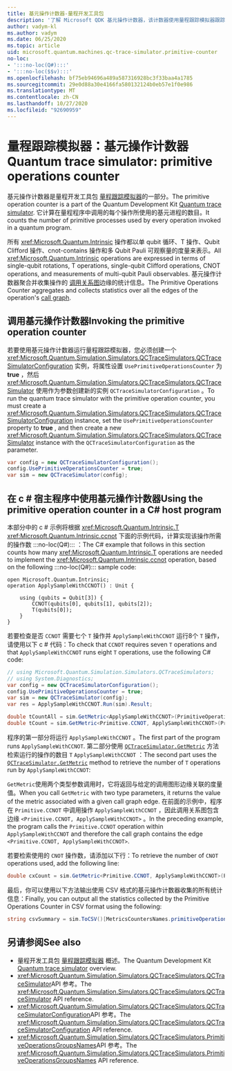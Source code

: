```yaml
---
title: 基元操作计数器-量程开发工具包
description: '了解 Microsoft QDK 基元操作计数器，该计数器使用量程跟踪模拟器跟踪程序中操作所使用的基元进程 :::no-loc(Q#)::: 。'
author: vadym-kl
ms.author: vadym
ms.date: 06/25/2020
ms.topic: article
uid: microsoft.quantum.machines.qc-trace-simulator.primitive-counter
no-loc:
- ':::no-loc(Q#):::'
- ':::no-loc($$v):::'
ms.openlocfilehash: bf75eb94696a489a587316928bc3f33baa4a1785
ms.sourcegitcommit: 29e0d88a30e4166fa580132124b0eb57e1f0e986
ms.translationtype: MT
ms.contentlocale: zh-CN
ms.lasthandoff: 10/27/2020
ms.locfileid: "92690959"
---
```

# <a name="quantum-trace-simulator-primitive-operations-counter"></a><span data-ttu-id="9deb4-103">量程跟踪模拟器：基元操作计数器</span><span class="sxs-lookup"><span data-stu-id="9deb4-103">Quantum trace simulator: primitive operations counter</span></span>

<span data-ttu-id="9deb4-104">基元操作计数器是量程开发工具包 [量程跟踪模拟器](xref:microsoft.quantum.machines.qc-trace-simulator.intro)的一部分。</span><span class="sxs-lookup"><span data-stu-id="9deb4-104">The primitive operation counter is a part of the Quantum Development Kit [Quantum trace simulator](xref:microsoft.quantum.machines.qc-trace-simulator.intro).</span></span> <span data-ttu-id="9deb4-105">它计算在量程程序中调用的每个操作所使用的基元进程的数目。</span><span class="sxs-lookup"><span data-stu-id="9deb4-105">It counts the number of primitive processes used by every operation invoked in a quantum program.</span></span> 

<span data-ttu-id="9deb4-106">所有 <xref:Microsoft.Quantum.Intrinsic> 操作都以单 qubit 循环、T 操作、Qubit Clifford 操作、cnot-contains 操作和多 Qubit Pauli 可观察量的度量来表示。</span><span class="sxs-lookup"><span data-stu-id="9deb4-106">All <xref:Microsoft.Quantum.Intrinsic> operations are expressed in terms of single-qubit rotations, T operations, single-qubit Clifford operations, CNOT operations, and measurements of multi-qubit Pauli observables.</span></span> <span data-ttu-id="9deb4-107">基元操作计数器聚合并收集操作的 [调用关系图](https://en.wikipedia.org/wiki/Call_graph)边缘的统计信息。</span><span class="sxs-lookup"><span data-stu-id="9deb4-107">The Primitive Operations Counter aggregates and collects statistics over all the edges of the operation's [call graph](https://en.wikipedia.org/wiki/Call_graph).</span></span>

## <a name="invoking-the-primitive-operation-counter"></a><span data-ttu-id="9deb4-108">调用基元操作计数器</span><span class="sxs-lookup"><span data-stu-id="9deb4-108">Invoking the primitive operation counter</span></span>

<span data-ttu-id="9deb4-109">若要使用基元操作计数器运行量程跟踪模拟器，您必须创建一个 <xref:Microsoft.Quantum.Simulation.Simulators.QCTraceSimulators.QCTraceSimulatorConfiguration> 实例，将属性设置 `UsePrimitiveOperationsCounter` 为 **true** ，然后 <xref:Microsoft.Quantum.Simulation.Simulators.QCTraceSimulators.QCTraceSimulator> 使用作为参数创建新的实例 `QCTraceSimulatorConfiguration` 。</span><span class="sxs-lookup"><span data-stu-id="9deb4-109">To run the quantum trace simulator with the primitive operation counter, you must create a <xref:Microsoft.Quantum.Simulation.Simulators.QCTraceSimulators.QCTraceSimulatorConfiguration> instance, set the `UsePrimitiveOperationsCounter` property to **true** , and then create a new <xref:Microsoft.Quantum.Simulation.Simulators.QCTraceSimulators.QCTraceSimulator> instance with the `QCTraceSimulatorConfiguration` as the parameter.</span></span>

```csharp
var config = new QCTraceSimulatorConfiguration();
config.UsePrimitiveOperationsCounter = true;
var sim = new QCTraceSimulator(config);
```

## <a name="using-the-primitive-operation-counter-in-a-c-host-program"></a><span data-ttu-id="9deb4-110">在 c # 宿主程序中使用基元操作计数器</span><span class="sxs-lookup"><span data-stu-id="9deb4-110">Using the primitive operation counter in a C# host program</span></span>

<span data-ttu-id="9deb4-111">本部分中的 c # 示例将根据 <xref:Microsoft.Quantum.Intrinsic.T> <xref:Microsoft.Quantum.Intrinsic.ccnot> 下面的示例代码，计算实现该操作所需的操作数 :::no-loc(Q#)::: ：</span><span class="sxs-lookup"><span data-stu-id="9deb4-111">The C# example that follows in this section counts how many <xref:Microsoft.Quantum.Intrinsic.T> operations are needed to implement the <xref:Microsoft.Quantum.Intrinsic.ccnot> operation, based on the following :::no-loc(Q#)::: sample code:</span></span>

```qsharp
open Microsoft.Quantum.Intrinsic;
operation ApplySampleWithCCNOT() : Unit {

    using (qubits = Qubit[3]) {
        CCNOT(qubits[0], qubits[1], qubits[2]);
        T(qubits[0]);
    }
}
```

<span data-ttu-id="9deb4-112">若要检查是否 `CCNOT` 需要七个 `T` 操作并 `ApplySampleWithCCNOT` 运行8个 `T` 操作，请使用以下 c # 代码：</span><span class="sxs-lookup"><span data-stu-id="9deb4-112">To check that `CCNOT` requires seven `T` operations and that `ApplySampleWithCCNOT` runs eight `T` operations, use the following C# code:</span></span>

```csharp 
// using Microsoft.Quantum.Simulation.Simulators.QCTraceSimulators;
// using System.Diagnostics;
var config = new QCTraceSimulatorConfiguration();
config.UsePrimitiveOperationsCounter = true;
var sim = new QCTraceSimulator(config);
var res = ApplySampleWithCCNOT.Run(sim).Result;

double tCountAll = sim.GetMetric<ApplySampleWithCCNOT>(PrimitiveOperationsGroupsNames.T);
double tCount = sim.GetMetric<Primitive.CCNOT, ApplySampleWithCCNOT>(PrimitiveOperationsGroupsNames.T);
```

<span data-ttu-id="9deb4-113">程序的第一部分将运行 `ApplySampleWithCCNOT` 。</span><span class="sxs-lookup"><span data-stu-id="9deb4-113">The first part of the program runs `ApplySampleWithCCNOT`.</span></span> <span data-ttu-id="9deb4-114">第二部分使用 [`QCTraceSimulator.GetMetric`](https://docs.microsoft.com/dotnet/api/microsoft.quantum.simulation.simulators.qctracesimulators.qctracesimulator.getmetric) 方法检索运行的操作的数目 `T` `ApplySampleWithCCNOT` ：</span><span class="sxs-lookup"><span data-stu-id="9deb4-114">The second part uses the [`QCTraceSimulator.GetMetric`](https://docs.microsoft.com/dotnet/api/microsoft.quantum.simulation.simulators.qctracesimulators.qctracesimulator.getmetric) method to retrieve the number of `T` operations run by `ApplySampleWithCCNOT`:</span></span> 

<span data-ttu-id="9deb4-115">`GetMetric`使用两个类型参数调用时，它将返回与给定的调用图形边缘关联的度量值。</span><span class="sxs-lookup"><span data-stu-id="9deb4-115">When you call `GetMetric` with two type parameters, it returns the value of the metric associated with a given call graph edge.</span></span> <span data-ttu-id="9deb4-116">在前面的示例中，程序在 `Primitive.CCNOT` 中调用操作 `ApplySampleWithCCNOT` ，因此调用关系图包含边缘 `<Primitive.CCNOT, ApplySampleWithCCNOT>` 。</span><span class="sxs-lookup"><span data-stu-id="9deb4-116">In the preceding example, the program calls the `Primitive.CCNOT` operation  within `ApplySampleWithCCNOT` and therefore the call graph contains the edge `<Primitive.CCNOT, ApplySampleWithCCNOT>`.</span></span> 

<span data-ttu-id="9deb4-117">若要检索使用的 `CNOT` 操作数，请添加以下行：</span><span class="sxs-lookup"><span data-stu-id="9deb4-117">To retrieve the number of `CNOT` operations used, add the following line:</span></span>
```csharp
double cxCount = sim.GetMetric<Primitive.CCNOT, ApplySampleWithCCNOT>(PrimitiveOperationsGroupsNames.CX);
```

<span data-ttu-id="9deb4-118">最后，你可以使用以下方法输出使用 CSV 格式的基元操作计数器收集的所有统计信息：</span><span class="sxs-lookup"><span data-stu-id="9deb4-118">Finally, you can output all the statistics collected by the Primitive Operations Counter in CSV format using the following:</span></span>
```csharp
string csvSummary = sim.ToCSV()[MetricsCountersNames.primitiveOperationsCounter];
```

## <a name="see-also"></a><span data-ttu-id="9deb4-119">另请参阅</span><span class="sxs-lookup"><span data-stu-id="9deb4-119">See also</span></span>

- <span data-ttu-id="9deb4-120">量程开发工具包 [量程跟踪模拟器](xref:microsoft.quantum.machines.qc-trace-simulator.intro) 概述。</span><span class="sxs-lookup"><span data-stu-id="9deb4-120">The Quantum Development Kit [Quantum trace simulator](xref:microsoft.quantum.machines.qc-trace-simulator.intro) overview.</span></span>
- <span data-ttu-id="9deb4-121"><xref:Microsoft.Quantum.Simulation.Simulators.QCTraceSimulators.QCTraceSimulator>API 参考。</span><span class="sxs-lookup"><span data-stu-id="9deb4-121">The <xref:Microsoft.Quantum.Simulation.Simulators.QCTraceSimulators.QCTraceSimulator> API reference.</span></span>
- <span data-ttu-id="9deb4-122"><xref:Microsoft.Quantum.Simulation.Simulators.QCTraceSimulators.QCTraceSimulatorConfiguration>API 参考。</span><span class="sxs-lookup"><span data-stu-id="9deb4-122">The <xref:Microsoft.Quantum.Simulation.Simulators.QCTraceSimulators.QCTraceSimulatorConfiguration> API reference.</span></span>
- <span data-ttu-id="9deb4-123"><xref:Microsoft.Quantum.Simulation.Simulators.QCTraceSimulators.PrimitiveOperationsGroupsNames>API 参考。</span><span class="sxs-lookup"><span data-stu-id="9deb4-123">The <xref:Microsoft.Quantum.Simulation.Simulators.QCTraceSimulators.PrimitiveOperationsGroupsNames> API reference.</span></span>